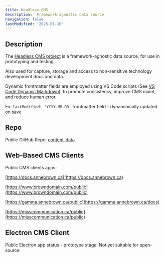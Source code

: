 ```yaml
---
title: Headless CMS
description:  Framework-agnostic data source
navigation: false
lastModified: '2025-01-16'
---
```


## Description

The [Headless CMS project](https://github.com/annebrown/content-data) is a framework-agnostic data source, for use in prototyping and testing.

Also used for capture, storage and access to non-sensitive technology development docs and data.

Dynamic frontmatter fields are employed using VS Code scripts (See [VS Code Dynamic Markdown](../../tooling/1.vscode/dynamic-markdown.md/)), to promote consistency, improve CMS maint, and reduce human error.

Ex: `lastModified: 'YYYY-MM-DD'` frontmatter field - dynamimcally updated on save

## Repo

Public GitHub Repo: [content-data](https://github.com/annebrown/content-data)

##  Web-Based CMS Clients

Public CMS clients apps:

[https://docs.annebrown.ca](https://docs.annebrown.ca)

[https://www.browndomain.com/public](https://www.browndomain.com/public)

[https://gamma.annebrown.ca/public](https://gamma.annebrown.ca/docs)

[https://misscommunication.ca/public](https://misscommunication.ca/public)

## Electron CMS Client

Pubilc Electron app status - prototype stage.  Not yet suitable for open-source
